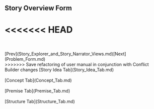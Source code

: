 ## Story Overview Form ##
<<<<<<< HEAD
=======
 <br/>
 <br/>
[Prev](Story_Explorer_and_Story_Narrator_Views.md)[Next](Problem_Form.md) <br/>
>>>>>>> Save refactoring of user manual in conjunction with Conflict Builder changes
[Story Idea Tab](Story_Idea_Tab.md) <br/><br/>
[Concept Tab](Concept_Tab.md) <br/><br/>
[Premise Tab](Premise_Tab.md) <br/><br/>
[Structure Tab](Structure_Tab.md) <br/><br/>

